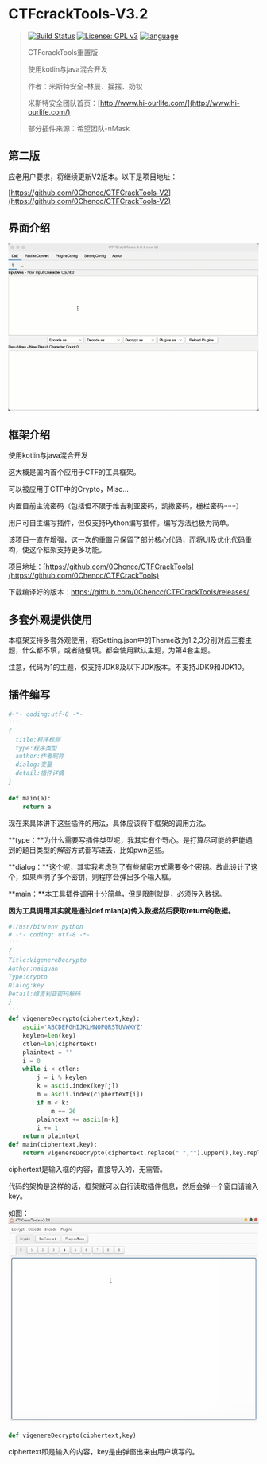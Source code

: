# CTFcrackTools-V3.2
>[![Build Status](https://travis-ci.org/0Chencc/CTFCrackTools.svg?branch=master)](https://travis-ci.org/0Chencc/CTFCrackTools)
>[![License: GPL v3](https://img.shields.io/badge/License-GPL%20v3-blue.svg)](https://raw.githubusercontent.com/0Chencc/CTFCrackTools/master/doc/LICENSE)
>[![language](https://img.shields.io/badge/language-java-orange.svg)](https://github.com/0Chencc/CTFCrackTools/)
>
> CTFcrackTools重置版
> 
> 使用kotlin与java混合开发
>
> 作者：米斯特安全-林晨、摇摆、奶权
>
> 米斯特安全团队首页：[http://www.hi-ourlife.com/](http://www.hi-ourlife.com/)
>
> 部分插件来源：希望团队-nMask
## 第二版
应老用户要求，将继续更新V2版本。以下是项目地址：

[https://github.com/0Chencc/CTFCrackTools-V2](https://github.com/0Chencc/CTFCrackTools-V2)

## 界面介绍

![mark](/img/use.gif)

## 框架介绍

使用kotlin与java混合开发

这大概是国内首个应用于CTF的工具框架。

可以被应用于CTF中的Crypto，Misc...

内置目前主流密码（包括但不限于维吉利亚密码，凯撒密码，栅栏密码······）

用户可自主编写插件，但仅支持Python编写插件。编写方法也极为简单。

该项目一直在增强，这一次的重置只保留了部分核心代码，而将UI及优化代码重构，使这个框架支持更多功能。

项目地址：[https://github.com/0Chencc/CTFCrackTools](https://github.com/0Chencc/CTFCrackTools)

下载编译好的版本：https://github.com/0Chencc/CTFCrackTools/releases/

## 多套外观提供使用

本框架支持多套外观使用，将Setting.json中的Theme改为1,2,3分别对应三套主题，什么都不填，或者随便填。都会使用默认主题，为第4套主题。

注意，代码为1的主题，仅支持JDK8及以下JDK版本。不支持JDK9和JDK10。


## 插件编写

```Python
#-*- coding:utf-8 -*-
'''
{
  title:程序标题
  type:程序类型
  author:作者昵称
  dialog:变量
  detail:插件详情
}
'''
def main(a):
    return a
```

现在来具体讲下这些插件的用法，具体应该将下框架的调用方法。

**type：**为什么需要写插件类型呢，我其实有个野心。是打算尽可能的把能遇到的题目类型的解密方式都写进去，比如pwn这些。

**dialog：**这个呢，其实我考虑到了有些解密方式需要多个密钥。故此设计了这个，如果声明了多个密钥，则程序会弹出多个输入框。

**main：**本工具插件调用十分简单，但是限制就是，必须传入数据。

**因为工具调用其实就是通过def mian(a)传入数据然后获取return的数据。**

```Python
#!/usr/bin/env python
# -*- coding: utf-8 -*-
'''
{
Title:VigenereDecrypto
Author:naiquan
Type:crypto
Dialog:key
Detail:维吉利亚密码解码
}
'''
def vigenereDecrypto(ciphertext,key):
    ascii='ABCDEFGHIJKLMNOPQRSTUVWXYZ'
    keylen=len(key)
    ctlen=len(ciphertext)
    plaintext = ''
    i = 0
    while i < ctlen:
        j = i % keylen
        k = ascii.index(key[j])
        m = ascii.index(ciphertext[i])
        if m < k:
            m += 26
        plaintext += ascii[m-k]
        i += 1
    return plaintext
def main(ciphertext,key):
    return vigenereDecrypto(ciphertext.replace(" ","").upper(),key.replace(" ","").upper())
```

ciphertext是输入框的内容，直接导入的，无需管。

代码的架构是这样的话，框架就可以自行读取插件信息，然后会弹一个窗口请输入key。

如图：![mark](/img/plugin.gif)

```Python
def vigenereDecrypto(ciphertext,key)
```

ciphertext即是输入的内容，key是由弹窗出来由用户填写的。

